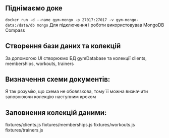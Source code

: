 ## Піднімаємо доке
`docker run -d --name gym-mongo -p 27017:27017 -v gym-mongo-data:/data/db mongo`
Для підключення і роботи використовував MongoDB Compass

## Створення бази даних та колекцій
За допомогою UI створюємо БД gymDatabase та колекції clients, memberships, workouts, trainers

## Визначення схеми документів:
Я так розумію, що схема не обовязкова, тому її можна визначити заповнюючи колекцію наступним кроком

## Заповнення колекцій даними:
fixtures/clients.js
fixtures/memberships.js
fixtures/workouts.js
fixtures/trainers.js

## 
